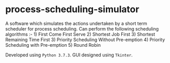 # process-scheduling-simulator
A software which simulates the actions undertaken by a short term scheduler for process scheduling.
Can perform the following scheduling algorithms :- 1) First Come First Serve 2) Shortest Job First 3) Shortest Remaining Time First
3) Priority Scheduling Without Pre-emption 4) Priority Scheduling with Pre-emption 5) Round Robin

Developed using `Python 3.7.3`. GUI designed using `Tkinter`.
